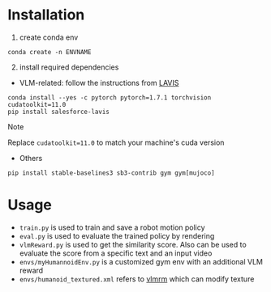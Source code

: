 # Installation
1. create conda env
```
conda create -n ENVNAME
```
2. install required dependencies
  * VLM-related: follow the instructions from [LAVIS](https://github.com/salesforce/LAVIS)
  ```
  conda install --yes -c pytorch pytorch=1.7.1 torchvision cudatoolkit=11.0
  pip install salesforce-lavis
  ```
> [!NOTE]
> Replace `cudatoolkit=11.0` to match your machine's cuda version

  * Others
  ```
  pip install stable-baselines3 sb3-contrib gym gym[mujoco]
  ```
# Usage
- `train.py` is used to train and save a robot motion policy
- `eval.py` is used to evaluate the trained policy by rendering
- `vlmReward.py` is used to get the similarity score. Also can be used to evaluate the score from a specific text and an input video
- `envs/myHumannoidEnv.py` is a customized gym env with an additional VLM reward
- `envs/humanoid_textured.xml` refers to [vlmrm](https://github.com/AlignmentResearch/vlmrm) which can modify texture

